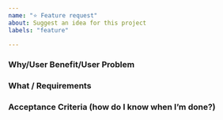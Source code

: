 ```yaml
---
name: "⭐️ Feature request"
about: Suggest an idea for this project
labels: "feature"

---
```


### Why/User Benefit/User Problem

### What / Requirements

### Acceptance Criteria (how do I know when I’m done?)

